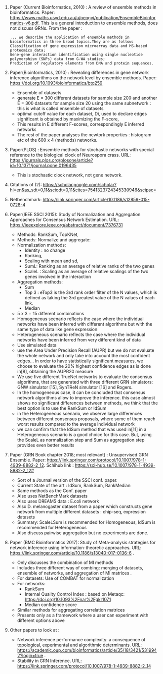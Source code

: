 1. Paper (Current Bioinformatics, 2010) : A review of ensemble methods in bioinformatics. Paper: https://www.maths.usyd.edu.au/u/pengyi/publication/EnsembleBioinformatics-v6.pdf. This is a general introduction to ensemble methods, does not discuss GRNs. From the paper :

       ... we describe the application of ensemble methods in bioinformatics in three broad topics.They are as follow: 
       Classification of gene expression microarray data and MS-based proteomics data;
       Gene-gene interaction identification using single nucleotide polymorphism (SNPs) data from G-WA studies;
       Prediction of regulatory elements from DNA and protein sequences.

2. Paper(Bioinformatics, 2010) : Revealing differences in gene network inference algorithms on the network level by ensemble methods. Paper: https://doi.org/10.1093/bioinformatics/btq259
	- Ensemble of datasets
	- generate E = 300 different datasets for sample size 200 and another E = 300 datasets for sample size 20 using the same subnetwork : this is what is called ensemble of datasets
	- optimal cutoff value for each dataset, Di, used to declare edges significant is obtained by maximizing the F-score,
	- This results in E different F-scores, correspondingly E inferred networks
	- The rest of the paper analyses the newtork properties : histogram etc of the 600 x 4 (methods) networks.
 

3. Paper(PLOS) : Ensemble methods for stochastic networks with special reference to the biological clock of Neurospora crass. URL: https://journals.plos.org/plosone/article?id=10.1371/journal.pone.0196435
   - This is stochastic clock network, not gene network.

4. Citations of (2): https://scholar.google.com/scholar?hl=en&as_sdt=0,11&sciodt=0,11&cites=7541323724345330946&scipsc=
	
5. Netbenchmark: https://link.springer.com/article/10.1186/s12859-015-0728-4 

6. Paper(IEEE SSCI 2015): Study of Normalization and Aggregation Approaches for Consensus Network Estimation. URL: https://ieeexplore.ieee.org/abstract/document/7376731
	- Methods: RankSum, TopKNet,
	- Methods: Normalize and aggregate: 
    - Normalization methods:
      - Identity : no change
      - Ranking,
      - Scaling with mean and sd,
      - SumL: Ranking as an average of relative ranks of the two genes
      - ScaleL : Scaling as an average of relative scalings of the two genes involved in the interaction
    - Aggregation methods:
      - Sum
      - Top 3 : eTop3 is the 3rd rank order filter of the N values, which is defined as taking the 3rd greatest value of the N values of each link.
      - Median
    - 5 x 3 = 15 different combinations
	- Homogeneous scenario reflects the case where the individual networks have been inferred with different algorithms but with the same type of data like gene expression	
	- Heterogeneous scenario reflects the case where the individual networks have been inferred from very different kind of data
	- Use simulated data
	- use the Area Under Precision Recall (AUPR) but we do not evaluate the whole network and only take into account the most confident edges... In order to have statistically significant measures, we choose to evaluate the 20% highest confidence edges as is done in[8], obtaining the AUPR20 measure
	- We use five different TrueNet networks to evaluate the consensus algorithms, that are generated with three different GRN simulators: GNW simulator [15], SynTReN simulator [16] and Rogers.  
	- In the homogeneous case, it can be concluded that consensus network algorithms allow to improve the inference. this case almost shows no significant differences between methods, we think that the best option is to use the RankSum or IdSum
	- in the Heterogeneous scenario, we observe large differences between different consensus proposals, where some of them reach worst results compared to the average individual network
	- we can confirm that the IdSum method that was used in[11] in a Heterogeneous scenario is a good choice for this case. But, using the ScaleL as normalization step and Sum as aggregation step provides even better results

7. Paper (GRN Book chapter 2018; most relevant) : Unsupervised GRN Ensemble. Paper: https://link.springer.com/protocol/10.1007/978-1-4939-8882-2_12. Schihub link : https://sci-hub.se/10.1007/978-1-4939-8882-2_12#
	- Sort of a Journal version of the SSCI conf. paper.
	- Current State of the art : IdSum, RankSum, RankMedian
	- Same methods as the Conf. paper
	- Also uses NetBenchMark datasets
	- Also uses DREAM5 data : E.coli network
	- Also D. melanogaster dataset from a paper which constructs gene network from multiple different datasets : chip-seq, expression datasets
	- Summary: ScaleLSum is recommended for Homogeneous, IdSum is recommended for Heterogeneous
	- Also discuss pairwise aggregation but no experiments are done.
	
9. Paper (BMC Bioinformatics 2017): Study of Meta-analysis strategies for network inference using information-theoretic approaches. URL: https://link.springer.com/article/10.1186/s13040-017-0136-6 .
	- Only discusses the combination of MI methods
	- Includes three different way of combing: merging of datasets, ensemble of networks, and aggregation of MI matrices .
	- For datasets: Use of COMBAT for normalization
	- For networks: 
		 - RankSum
		 - Internal Quality Control Index : based on Metaqc: https://doi.org/10.1093%2Fnar%2Fgkr1071
		 - Median confidence score
	- Similar methods for aggregating correlation matrices
	- Presents only as a framework where a user can experiment with different options above
	
10. Other papers to look at :
	- Network inference performance complexity: a consequence of topological, experimental and algorithmic determinants. URL: https://academic.oup.com/bioinformatics/article/35/18/3421/5319942?login=true .
	- Stability in GRN Inference. URL: https://link.springer.com/protocol/10.1007/978-1-4939-8882-2_14
